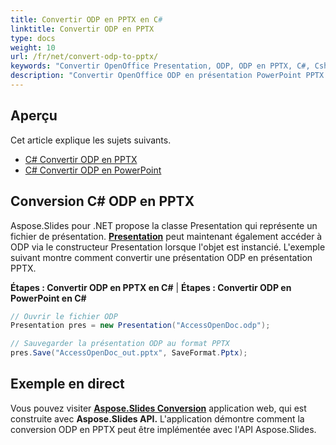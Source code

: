 ```yaml
---
title: Convertir ODP en PPTX en C#
linktitle: Convertir ODP en PPTX
type: docs
weight: 10
url: /fr/net/convert-odp-to-pptx/
keywords: "Convertir OpenOffice Presentation, ODP, ODP en PPTX, C#, Csharp, .NET"
description: "Convertir OpenOffice ODP en présentation PowerPoint PPTX en C# ou .NET"
---
```


## Aperçu

Cet article explique les sujets suivants.

- [C# Convertir ODP en PPTX](#csharp-odp-to-pptx)
- [C# Convertir ODP en PowerPoint](#csharp-odp-to-powerpoint)

## Conversion C# ODP en PPTX

Aspose.Slides pour .NET propose la classe Presentation qui représente un fichier de présentation. [**Presentation**](https://reference.aspose.com/slides/net/aspose.slides/presentation) peut maintenant également accéder à ODP via le constructeur Presentation lorsque l'objet est instancié. L'exemple suivant montre comment convertir une présentation ODP en présentation PPTX.

<a name="csharp-odp-to-pptx" id="csharp-odp-to-pptx"><strong>Étapes : Convertir ODP en PPTX en C#</strong></a> |
<a name="csharp-odp-to-powerpoint" id="csharp-odp-to-powerpoint"><strong>Étapes : Convertir ODP en PowerPoint en C#</strong></a>

```c#
// Ouvrir le fichier ODP
Presentation pres = new Presentation("AccessOpenDoc.odp");

// Sauvegarder la présentation ODP au format PPTX
pres.Save("AccessOpenDoc_out.pptx", SaveFormat.Pptx);
```

## **Exemple en direct**
Vous pouvez visiter [**Aspose.Slides Conversion**](https://products.aspose.app/slides/conversion/) application web, qui est construite avec **Aspose.Slides API.** L'application démontre comment la conversion ODP en PPTX peut être implémentée avec l'API Aspose.Slides.